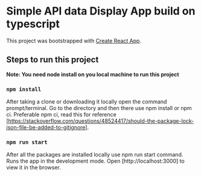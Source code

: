 <!-- # Getting Started with Create React App -->

# Simple API data Display App build on typescript

This project was bootstrapped with [Create React App](https://github.com/facebook/create-react-app).

## Steps to run this project

**Note: You need node install on you local machine to run this project**

### `npm install`

After taking a clone or downloading it locally open the command prompt/terminal.
Go to the directory and then there use npm install or npm ci. Preferable npm ci, read this for reference [https://stackoverflow.com/questions/48524417/should-the-package-lock-json-file-be-added-to-gitignore].

### `npm run start`

After all the packages are installed locally use npm run start command.
Runs the app in the development mode.
Open [http://localhost:3000] to view it in the browser.
